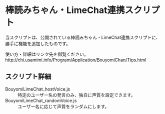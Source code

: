 # 棒読みちゃん・LimeChat連携スクリプト

当スクリプトは、公開されている棒読みちゃん・LimeChat連携スクリプトに、勝手に機能を追加したものです。

使い方・詳細はリンク先を御覧ください。
<http://chi.usamimi.info/Program/Application/BouyomiChan/Tips.html>

## スクリプト詳細
<dl>
  <dt>BouyomiLimeChat_hostVoice.js</dt>
  <dd>特定のユーザー名の発言のみ、独自に声質を設定できます。</dd>
  <dt>BouyomiLimeChat_randomVoice.js</dt>
  <dd>ユーザー名に応じて声質をランダムにします。</dd>
</dl>
